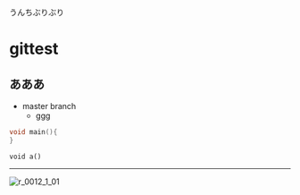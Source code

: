 うんちぶりぶり

# gittest

## あああ

- master branch
  - ggg

```cpp
void main(){
}
```

`void a()`

---

![r_0012_1_01](https://user-images.githubusercontent.com/93367508/166200006-6e64eff7-9e0b-46da-95c1-9bfe36e7aa95.jpg)


